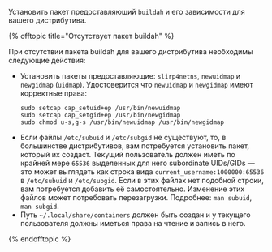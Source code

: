 Установить пакет предоставляющий `buildah` и его зависимости для вашего дистрибутива.

{% offtopic title="Отсутствует пакет buildah" %}

При отсутствии пакета buildah для вашего дистрибутива необходимы следующие действия:
- Установить пакеты предоставляющие: `slirp4netns`, `newuidmap` и `newgidmap` (`uidmap`). Удостоверится что `newuidmap` и `newgidmap` имеют корректные права:
    ```shell
    sudo setcap cap_setuid+ep /usr/bin/newuidmap
    sudo setcap cap_setgid+ep /usr/bin/newgidmap
    sudo chmod u-s,g-s /usr/bin/newuidmap /usr/bin/newgidmap
    ```
-  Если файлы `/etc/subuid` и `/etc/subgid` не существуют, то, в большинстве дистрибутивов, вам потребуется установить пакет, который их создаст. Текущий пользователь должен иметь по крайней мере `65536` выделенных для него subordinate UIDs/GIDs — это может выглядеть как строка вида `current_username:1000000:65536` в `/etc/subuid` и `/etc/subgid`. Если в этих файлах нет подобной строки, вам потребуется добавить её самостоятельно. Изменение этих файлов может потребовать перезагрузки. Подробнее: `man subuid`, `man subgid`.
- Путь `~/.local/share/containers` должен быть создан и у текущего пользователя должны иметься права на чтение и запись в него.

{% endofftopic %}